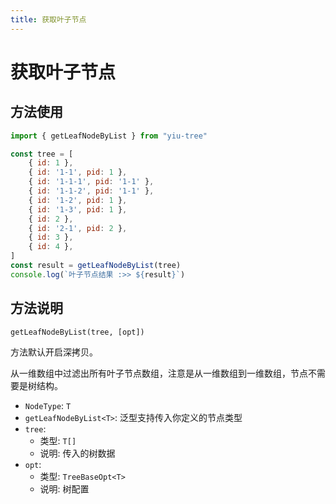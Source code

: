 ```yaml
---
title: 获取叶子节点
---
```


# 获取叶子节点

## 方法使用

```js
import { getLeafNodeByList } from "yiu-tree"

const tree = [
    { id: 1 },
    { id: '1-1', pid: 1 },
    { id: '1-1-1', pid: '1-1' },
    { id: '1-1-2', pid: '1-1' },
    { id: '1-2', pid: 1 },
    { id: '1-3', pid: 1 },
    { id: 2 },
    { id: '2-1', pid: 2 },
    { id: 3 },
    { id: 4 },
]
const result = getLeafNodeByList(tree)
console.log(`叶子节点结果 :>> ${result}`)
```

## 方法说明


```plaintext
getLeafNodeByList(tree, [opt])
```

方法默认开启深拷贝。

从一维数组中过滤出所有叶子节点数组，注意是从一维数组到一维数组，节点不需要是树结构。

- `NodeType`: `T`
- `getLeafNodeByList<T>`: 泛型支持传入你定义的节点类型
- `tree`:
  - 类型: `T[]`
  - 说明: 传入的树数据
- `opt`:
  - 类型: `TreeBaseOpt<T>`
  - 说明: 树配置
